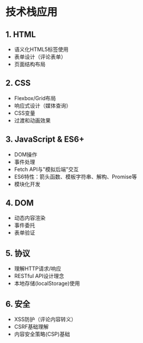 # 技术栈应用

## 1. HTML
- 语义化HTML5标签使用
- 表单设计（评论表单）
- 页面结构布局

## 2. CSS
- Flexbox/Grid布局
- 响应式设计（媒体查询）
- CSS变量
- 过渡和动画效果

## 3. JavaScript & ES6+
- DOM操作
- 事件处理
- Fetch API与"模拟后端"交互
- ES6特性：箭头函数、模板字符串、解构、Promise等
- 模块化开发

## 4. DOM
- 动态内容渲染
- 事件委托
- 表单验证

## 5. 协议
- 理解HTTP请求/响应
- RESTful API设计理念
- 本地存储(localStorage)使用

## 6. 安全
- XSS防护（评论内容转义）
- CSRF基础理解
- 内容安全策略(CSP)基础